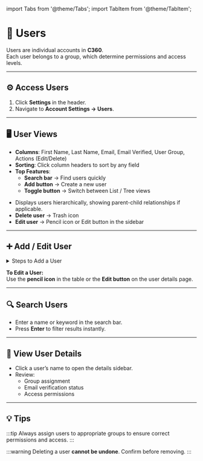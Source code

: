 import Tabs from '@theme/Tabs';
import TabItem from '@theme/TabItem';

# 👤 Users

Users are individual accounts in **C360**.  
Each user belongs to a group, which determine permissions and access levels.

---

## ⚙️ Access Users

1. Click **Settings** in the header.
2. Navigate to **Account Settings → Users**.

---

## 🖥️ User Views

<Tabs defaultValue="list">

<TabItem value="list" label="List View">

- **Columns**: First Name, Last Name, Email, Email Verified, User Group, Actions (Edit/Delete)
- **Sorting**: Click column headers to sort by any field
- **Top Features**:
  - **Search bar** → Find users quickly
  - **Add button** → Create a new user
  - **Toggle button** → Switch between List / Tree views

</TabItem>

<TabItem value="tree" label="Tree View">

- Displays users hierarchically, showing parent-child relationships if applicable.
- **Delete user** → Trash icon
- **Edit user** → Pencil icon or Edit button in the sidebar

</TabItem>
</Tabs>

---

## ➕ Add / Edit User

<details>
<summary>Steps to Add a User</summary>

1. Click **Add**
2. Fill in the required fields:
   - First Name
   - Last Name
   - Phone
   - Email
   - Group assignment
3. Click **Save**
</details>

**To Edit a User:**  
Use the **pencil icon** in the table or the **Edit button** on the user details page.

---

## 🔍 Search Users

- Enter a name or keyword in the search bar.
- Press **Enter** to filter results instantly.

---

## 📄 View User Details

- Click a user’s name to open the details sidebar.
- Review:
  - Group assignment
  - Email verification status
  - Access permissions

---

## 💡 Tips

:::tip
Always assign users to appropriate groups to ensure correct permissions and access.
:::

:::warning
Deleting a user **cannot be undone**. Confirm before removing.
:::
